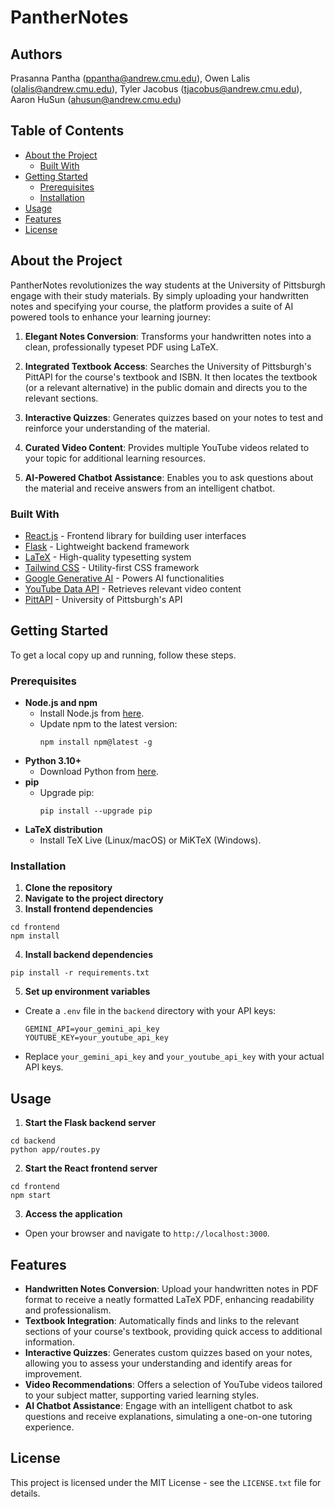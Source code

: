 # PantherNotes

## Authors

Prasanna Pantha (ppantha@andrew.cmu.edu), Owen Lalis (olalis@andrew.cmu.edu), Tyler Jacobus (tjacobus@andrew.cmu.edu), Aaron HuSun (ahusun@andrew.cmu.edu)

## Table of Contents

- [About the Project](#about-the-project)
  - [Built With](#built-with)
- [Getting Started](#getting-started)
  - [Prerequisites](#prerequisites)
  - [Installation](#installation)
- [Usage](#usage)
- [Features](#features)
- [License](#license)

## About the Project

PantherNotes revolutionizes the way students at the University of Pittsburgh engage with their study materials. By simply uploading your handwritten notes and specifying your course, the platform provides a suite of AI powered tools to enhance your learning journey:

1. **Elegant Notes Conversion**: Transforms your handwritten notes into a clean, professionally typeset PDF using LaTeX.

2. **Integrated Textbook Access**: Searches the University of Pittsburgh's PittAPI for the course's textbook and ISBN. It then locates the textbook (or a relevant alternative) in the public domain and directs you to the relevant  sections.

3. **Interactive Quizzes**: Generates quizzes based on your notes to test and reinforce your understanding of the material.

4. **Curated Video Content**: Provides multiple YouTube videos related to your topic for additional learning resources.

5. **AI-Powered Chatbot Assistance**: Enables you to ask questions about the material and receive answers from an intelligent chatbot.

### Built With

- [React.js](https://reactjs.org/) - Frontend library for building user interfaces
- [Flask](https://flask.palletsprojects.com/) - Lightweight backend framework
- [LaTeX](https://www.latex-project.org/) - High-quality typesetting system
- [Tailwind CSS](https://tailwindcss.com/) - Utility-first CSS framework
- [Google Generative AI](https://ai.google/) - Powers AI functionalities
- [YouTube Data API](https://developers.google.com/youtube/v3) - Retrieves relevant video content
- [PittAPI](https://pypi.org/project/pittapi/) - University of Pittsburgh's API

## Getting Started

To get a local copy up and running, follow these steps.

### Prerequisites

- **Node.js and npm**
  - Install Node.js from [here](https://nodejs.org/).
  - Update npm to the latest version:
    ```
    npm install npm@latest -g
    ```
- **Python 3.10+**
  - Download Python from [here](https://www.python.org/downloads/).
- **pip**
  - Upgrade pip:
    ```
    pip install --upgrade pip
    ```
- **LaTeX distribution**
  - Install TeX Live (Linux/macOS) or MiKTeX (Windows).

### Installation

1. **Clone the repository**
2. **Navigate to the project directory**
3. **Install frontend dependencies**
```
cd frontend
npm install
```
4. **Install backend dependencies**
```
pip install -r requirements.txt
```
5. **Set up environment variables**
- Create a `.env` file in the `backend` directory with your API keys:
  ```
  GEMINI_API=your_gemini_api_key
  YOUTUBE_KEY=your_youtube_api_key
  ```
- Replace `your_gemini_api_key` and `your_youtube_api_key` with your actual API keys.

## Usage

1. **Start the Flask backend server**
```
cd backend
python app/routes.py
```
2. **Start the React frontend server**
```
cd frontend
npm start
```
3. **Access the application**
- Open your browser and navigate to `http://localhost:3000`.

## Features

- **Handwritten Notes Conversion**: Upload your handwritten notes in PDF format to receive a neatly formatted LaTeX PDF, enhancing readability and professionalism.
- **Textbook Integration**: Automatically finds and links to the relevant sections of your course's textbook, providing quick access to additional information.
- **Interactive Quizzes**: Generates custom quizzes based on your notes, allowing you to assess your understanding and identify areas for improvement.
- **Video Recommendations**: Offers a selection of YouTube videos tailored to your subject matter, supporting varied learning styles.
- **AI Chatbot Assistance**: Engage with an intelligent chatbot to ask questions and receive explanations, simulating a one-on-one tutoring experience.

## License

This project is licensed under the MIT License - see the `LICENSE.txt` file for details.


